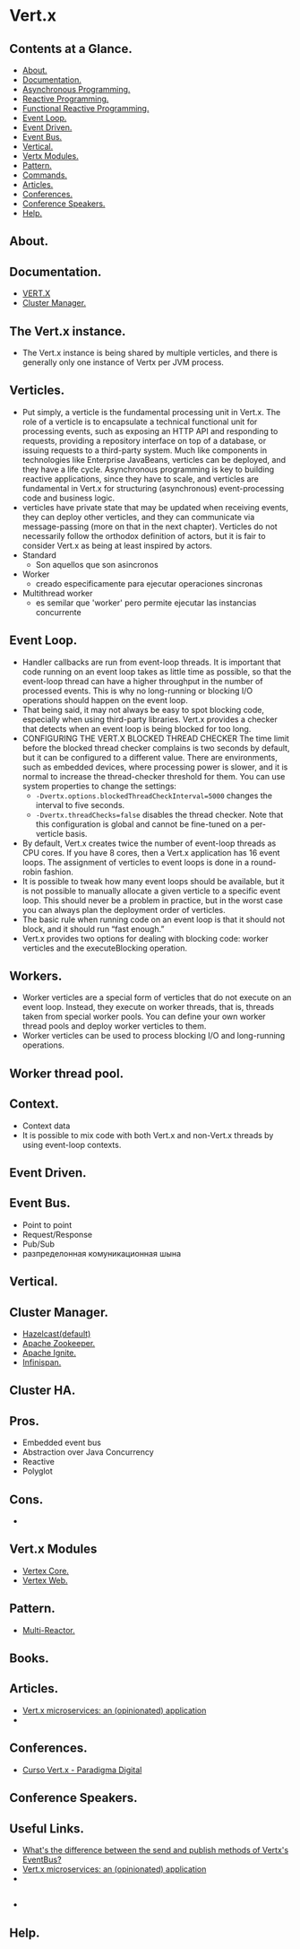 # Vert.x





## Contents at a Glance.
* [About.](#about)
* [Documentation.](#documentation)
* [Asynchronous Programming.](https://github.com/descriptions-of-it-technologies/asynchronous-programming)
* [Reactive Programming.](https://github.com/descriptions-of-it-technologies/reactive-programming)
* [Functional Reactive Programming.](https://github.com/descriptions-of-it-technologies/functional-reactive-programming)  
* [Event Loop.](#event-loop) 
* [Event Driven.](#event-driven)
* [Event Bus.](#event-bus)
* [Vertical.](#vertical)
* [Vertx Modules.]()
* [Pattern.](#pattern)
* [Commands.](#commands)
* [Articles.](#articles)
* [Conferences.](#conferences)
* [Conference Speakers.](#conference-speakers)
* [Help.](#help)





## About.





## Documentation.
* [VERT.X](https://vertx.io/)
* [Cluster Manager.](https://vertx.io/docs/vertx-hazelcast/java/)



## The Vert.x instance.
* The Vert.x instance is being shared by multiple verticles, and there is generally only one instance of Vertx per JVM process.




## Verticles.
* Put simply, a verticle is the fundamental processing unit in Vert.x. The role of a verticle is to encapsulate a 
  technical functional unit for processing events, such as exposing an HTTP API and responding to requests, providing 
  a repository interface on top of a database, or issuing requests to a third-party system. Much like components in 
  technologies like Enterprise JavaBeans, verticles can be deployed, and they have a life cycle.
  Asynchronous programming is key to building reactive applications, since they have to scale, and verticles are 
  fundamental in Vert.x for structuring (asynchronous) event-processing code and business logic.
* verticles have private state that may be updated when receiving events, they can deploy other verticles, and they 
  can communicate via message-passing (more on that in the next chapter). Verticles do not necessarily follow the orthodox 
  definition of actors, but it is fair to consider Vert.x as being at least inspired by actors.
* Standard
  * Son aquellos que son asincronos
* Worker
  * creado especificamente para ejecutar operaciones sincronas
* Multithread worker
  * es semilar que 'worker' pero permite ejecutar las instancias concurrente





## Event Loop. 
* Handler callbacks are run from event-loop threads. It is important that code running on an event loop takes as little 
  time as possible, so that the event-loop thread can have a higher throughput in the number of processed events. 
  This is why no long-running or blocking I/O operations should happen on the event loop.
* That being said, it may not always be easy to spot blocking code, especially when using third-party libraries. 
  Vert.x provides a checker that detects when an event loop is being blocked for too long.
* CONFIGURING THE VERT.X BLOCKED THREAD CHECKER
  The time limit before the blocked thread checker complains is two seconds by default, but it can be configured to a 
  different value. There are environments, such as embedded devices, where processing power is slower, and it is normal 
  to increase the thread-checker threshold for them.
  You can use system properties to change the settings:
    * `-Dvertx.options.blockedThreadCheckInterval=5000` changes the interval to five seconds.
    * `-Dvertx.threadChecks=false` disables the thread checker.
  Note that this configuration is global and cannot be fine-tuned on a per-verticle basis.
* By default, Vert.x creates twice the number of event-loop threads as CPU cores. If you have 8 cores, then a Vert.x 
  application has 16 event loops. The assignment of verticles to event loops is done in a round-robin fashion.
* It is possible to tweak how many event loops should be available, but it is not possible to manually allocate a given 
  verticle to a specific event loop. This should never be a problem in practice, but in the worst case you can always 
  plan the deployment order of verticles.
* The basic rule when running code on an event loop is that it should not block, and it should run “fast enough.”
* Vert.x provides two options for dealing with blocking code: worker verticles and the executeBlocking operation.




## Workers.
* Worker verticles are a special form of verticles that do not execute on an event loop. Instead, they execute on worker 
  threads, that is, threads taken from special worker pools. You can define your own worker thread pools and deploy 
  worker verticles to them.
* Worker verticles can be used to process blocking I/O and long-running operations.    





## Worker thread pool. 




## Context. 
* Context data
* It is possible to mix code with both Vert.x and non-Vert.x threads by using event-loop contexts.







## Event Driven. 





## Event Bus.
* Point to point
* Request/Response 
* Pub/Sub
* разпределонная комуникационная шына





## Vertical. 





## Cluster Manager.
* [Hazelcast(default)](https://github.com/descriptions-of-it-technologies/hazelcast)
* [Apache Zookeeper.](https://github.com/descriptions-of-it-technologies/zookeeper)
* [Apache Ignite.](https://github.com/descriptions-of-it-technologies/apache-ignite)
* [Infinispan.](https://github.com/descriptions-of-it-technologies/infinispan)





## Cluster HA.





## Pros.
* Embedded event bus
* Abstraction over Java Concurrency
* Reactive
* Polyglot





## Cons.
* 





## Vert.x Modules
* [Vertex Core.](vertx-core.md)
* [Vertex Web.](vertx-web.md)





## Pattern.
* [Multi-Reactor.](https://www.google.com/search?q=multi+reactor+pattern&oq=pattern+multi-re&aqs=chrome.1.69i57j0.14644j0j7&sourceid=chrome&ie=UTF-8)





## Books.





## Articles.
* [Vert.x microservices: an (opinionated) application](https://medium.com/@victorgil_91367/vert-x-microservices-an-opinionated-application-56e44c0b45b4)
* []()




## Conferences.
* [Curso Vert.x - Paradigma Digital](https://www.youtube.com/playlist?list=PL2yjEVbRSX7WuD06zFOXmW_o2CPvCrf7t)





## Conference Speakers.





## Useful Links.
* [What's the difference between the send and publish methods of Vertx's EventBus?](https://stackoverflow.com/questions/56715200/whats-the-difference-between-the-send-and-publish-methods-of-vertxs-eventbus)
* [Vert.x microservices: an (opinionated) application](https://medium.com/@victorgil_91367/vert-x-microservices-an-opinionated-application-56e44c0b45b4)
* []()





## 
* 


## Help.
